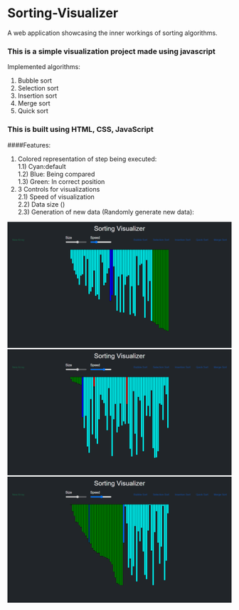 # Sorting-Visualizer

A web application showcasing the inner workings of sorting algorithms.
### This is a simple visualization project made using javascript 

Implemented algorithms:
1) Bubble sort
2) Selection sort
3) Insertion sort
4) Merge sort
5) Quick sort

### This is built using HTML, CSS, JavaScript <br/>

####Features:
1) Colored representation of step being executed: <br/>
  1.1) Cyan:default <br/>
  1.2) Blue: Being compared <br/>
  1.3) Green: In correct position <br/>
3) 3 Controls for visualizations <br/>
  2.1) Speed of visualization <br/>
  2.2) Data size () <br/>
  2.3) Generation of new data (Randomly generate new data): <br/>

<img src="img/img1.png"> <br/>
<img src="img/img2.png"> <br/>
<img src="img/img3.png"> <br/>
